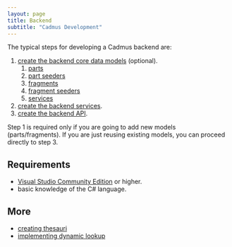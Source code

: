 ```yaml
---
layout: page
title: Backend
subtitle: "Cadmus Development"
---
```


The typical steps for developing a Cadmus backend are:

1. [create the backend core data models](backend-core.md) (optional).
   1. [parts](backend-part.md)
   2. [part seeders](backend-part-seeder.md)
   3. [fragments](backend-fragment.md)
   4. [fragment seeders](backend-fragment-seeder.md)
   5. [services](backend-core-svc.md)
2. [create the backend services](backend-core-svc.md).
3. [create the backend API](backend-api.md).

Step 1 is required only if you are going to add new models (parts/fragments). If you are just reusing existing models, you can proceed directly to step 3.

## Requirements

- [Visual Studio Community Edition](https://visualstudio.microsoft.com/vs/community/) or higher.
- basic knowledge of the C# language.

## More

- [creating thesauri](thesauri-creating.md)
- [implementing dynamic lookup](lookup.md)

